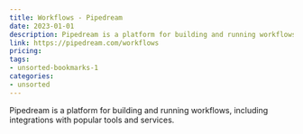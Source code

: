 ```yaml
---
title: Workflows - Pipedream
date: 2023-01-01
description: Pipedream is a platform for building and running workflows, including integrations with popular tools and services.
link: https://pipedream.com/workflows
pricing: 
tags: 
- unsorted-bookmarks-1 
categories: 
- unsorted 
---
```


Pipedream is a platform for building and running workflows, including integrations with popular tools and services.